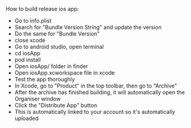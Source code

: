 How to build release ios app: 
- Go to info.plist
- Search for "Bundle Version String" and update the version
- Do the same for "Bundle Version"
- close xcode
- Go to android studio, open terminal
- cd iosApp
- pod install 
- Open iosApp/ folder in finder 
- Open iosApp.xcworkspace file in xcode 
- Test the app thoroughly
- In Xcode, go to "Product" in the top toolbar, then go to "Archive"
- After the archive has finished building, it will automatically open the Organiser window 
- Click the "Distribute App" button
- This is automatically linked to your account so it's automatically uploaded 